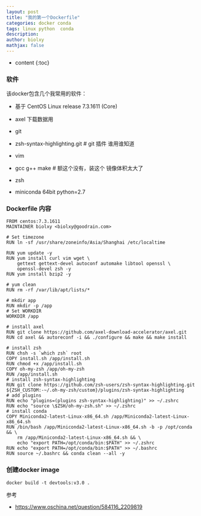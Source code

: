 ```yaml
---
layout: post
title: "我的第一个Dockerfile"
categories: docker conda
tags: linux python  conda
description: 
author: biolxy
mathjax: false
---
```


* content
{:toc}







### 软件

该docker包含几个我常用的软件：

- 基于 CentOS Linux release 7.3.1611 (Core)

- axel    下载数据用
- git 
- zsh-syntax-highlighting.git    #  git 插件 谁用谁知道
- vim
- gcc g++ make  # 额这个没有，装这个 镜像体积太大了
- zsh
- miniconda 64bit python=2.7  

### Dockerfile 内容

```
FROM centos:7.3.1611
MAINTAINER biolxy <biolxy@goodrain.com>

# Set timezone
RUN ln -sf /usr/share/zoneinfo/Asia/Shanghai /etc/localtime

RUN yum update -y
RUN yum install curl vim wget \
    gettext gettext-devel autoconf automake libtool openssl \
    openssl-devel zsh -y
RUN yum install bzip2 -y

# yum clean
RUN rm -rf /var/lib/apt/lists/*

# mkdir app
RUN mkdir -p /app
# Set WORKDIR
WORKDIR /app

# install axel
RUN git clone https://github.com/axel-download-accelerator/axel.git
RUN cd axel && autoreconf -i && ./configure && make && make install

# install zsh
RUN chsh -s `which zsh` root
COPY install.sh /app/install.sh
RUN chmod +x /app/install.sh
COPY oh-my-zsh /app/oh-my-zsh
RUN /app/install.sh
# install zsh-syntax-highlighting
RUN git clone https://github.com/zsh-users/zsh-syntax-highlighting.git ${ZSH_CUSTOM:-~/.oh-my-zsh/custom}/plugins/zsh-syntax-highlighting
# add plugins
RUN echo "plugins=(plugins zsh-syntax-highlighting)" >> ~/.zshrc
RUN echo "source \$ZSH/oh-my-zsh.sh" >> ~/.zshrc
# install conda
COPY Miniconda2-latest-Linux-x86_64.sh /app/Miniconda2-latest-Linux-x86_64.sh
RUN /bin/bash /app/Miniconda2-latest-Linux-x86_64.sh -b -p /opt/conda && \
    rm /app/Miniconda2-latest-Linux-x86_64.sh && \
    echo "export PATH=/opt/conda/bin:$PATH" >> ~/.zshrc
RUN echo "export PATH=/opt/conda/bin:$PATH" >> ~/.bashrc
RUN source ~/.bashrc && conda clean --all -y
```

###  创建docker image
```
docker build -t devtools:v3.0 .
```





参考

- https://www.oschina.net/question/584116_2209819